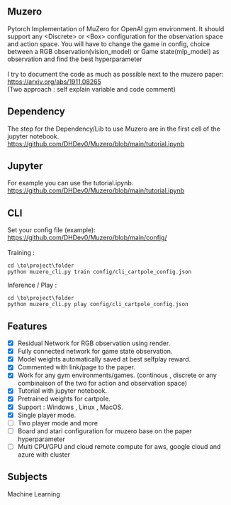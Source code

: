 
## Muzero

Pytorch Implementation of MuZero for OpenAI gym environment. It should support any &lt;Discrete> or &lt;Box> configuration for the observation space and action space. You will have to change the game in config, choice between a RGB observation(vision_model) or Game state(mlp_model) as observation and find the best hyperparameter <br />
<br />
I try to document the code as much as possible next to the muzero paper: https://arxiv.org/abs/1911.08265 <br />
(Two approach : self explain variable and code comment)
<br />
## Dependency

The step for the Dependency/Lib to use Muzero are in the first cell of the jupyter notebook.<br />
https://github.com/DHDev0/Muzero/blob/main/tutorial.ipynb

## Jupyter

For example you can use the tutorial.ipynb.
https://github.com/DHDev0/Muzero/blob/main/tutorial.ipynb <br />

## CLI

Set your config file (example): https://github.com/DHDev0/Muzero/blob/main/config/<br />
<br />
Training : <br />
```
cd \to\project\folder
python muzero_cli.py train config/cli_cartpole_config.json
```

Inference / Play :<br />
```
cd \to\project\folder
python muzero_cli.py play config/cli_cartpole_config.json
```

## Features

* [x] Residual Network for RGB observation using render.
* [x] Fully connected network for game state observation.
* [x] Model weights automatically saved at best selfplay reward.
* [x] Commented with link/page to the paper.
* [x] Work for any gym environments/games. (continous , discrete or any combinaison of the two for action and observation space)
* [x] Tutorial with jupyter notebook.
* [x] Pretrained weights for cartpole.
* [x] Support : Windows , Linux , MacOS.
* [x] Single player mode.
* [ ] Two player mode and more
* [ ] Board and atari configuration for muzero base on the paper hyperparameter<br />
* [ ] Multi CPU/GPU and cloud remote compute for aws, google cloud and azure with cluster<br />

## Subjects

Machine Learning
